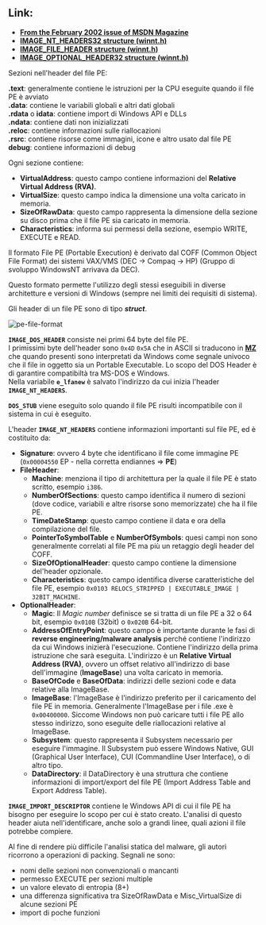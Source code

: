 ## Link:
- [**From the February 2002 issue of MSDN Magazine**](https://learn.microsoft.com/en-us/archive/msdn-magazine/2002/february/inside-windows-win32-portable-executable-file-format-in-detail)
- [**IMAGE_NT_HEADERS32 structure (winnt.h)**](https://learn.microsoft.com/en-us/windows/win32/api/winnt/ns-winnt-image_nt_headers32)
- [**IMAGE_FILE_HEADER structure (winnt.h)**](https://learn.microsoft.com/en-us/windows/win32/api/winnt/ns-winnt-image_file_header)
- [**IMAGE_OPTIONAL_HEADER32 structure (winnt.h)**](https://learn.microsoft.com/en-us/windows/win32/api/winnt/ns-winnt-image_optional_header32)

Sezioni nell'header del file PE:

**.text**: generalmente contiene le istruzioni per la CPU eseguite quando il file PE è avviato  
**.data**: contiene le variabili globali e altri dati globali  
**.rdata** o **idata**: contiene import di Windows API e DLLs  
**.ndata**: contiene dati non inizializzati  
**.reloc**: contiene informazioni sulle riallocazioni  
**.rsrc**: contiene risorse come immagini, icone e altro usato dal file PE  
**debug**: contiene informazioni di debug  

Ogni sezione contiene:
- **VirtualAddress**: questo campo contiene informazioni del **Relative Virtual Address (RVA)**.
- **VirtualSize**: questo campo indica la dimensione una volta caricato in memoria.
- **SizeOfRawData**: questo campo rappresenta la dimensione della sezione su disco prima che il file PE sia caricato in memoria.
- **Characteristics**: informa sui permessi della sezione, esempio WRITE, EXECUTE e READ.

Il formato File PE (Portable Execution) è derivato dal COFF (Common Object File Format) dei sistemi VAX/VMS (DEC -> Compaq -> HP) (Gruppo di svoluppo WindowsNT arrivava da DEC).  

Questo formato permette l'utilizzo degli stessi eseguibili in diverse architetture e versioni di Windows (sempre nei limiti dei requisiti di sistema).  

Gli header di un file PE sono di tipo _**struct**_.

<img src="https://blogs.blackberry.com/content/dam/blogs-blackberry-com/images/blogs/2020/08/pe-tree-fig1.png" alt="pe-file-format" widht="100%" height="auto">

**`IMAGE_DOS_HEADER`** consiste nei primi 64 byte del file PE.  
I primissimi byte dell'header sono `0x4D` `0x5A` che in ASCII si traducono in [**MZ**](https://en.wikipedia.org/wiki/Mark_Zbikowski) che quando presenti sono interpretati da Windows come segnale univoco che il file in oggetto sia un Portable Executable. Lo scopo del DOS Header è di garantire compatibiltà tra MS-DOS e Windows.  
Nella variabile **`e_lfanew`** è salvato l'indirizzo da cui inizia l'header **`IMAGE_NT_HEADERS`**.

**`DOS_STUB`**  viene eseguito solo quando il file PE risulti incompatibile con il sistema in cui è eseguito.  

L'header **`IMAGE_NT_HEADERS`** contiene informazioni importanti sul file PE, ed è costituito da:
- **Signature**: ovvero 4 byte che identificano il file come immagine PE (`0x00004550` EP - nella corretta endiannes => **PE**)
- **FileHeader**: 
    - **Machine**: menziona il tipo di architettura per la quale il file PE è stato scritto, esempio `i386`.
    - **NumberOfSections**: questo campo identifica il numero di sezioni (dove codice, variabili e altre risorse sono memorizzate) che ha il file PE.
    - **TimeDateStamp**: questo campo contiene il data e ora della compilazione del file. 
    - **PointerToSymbolTable** e **NumberOfSymbols**: quesi campi non sono generalmente correlati al file PE ma più un retaggio degli header del COFF.
    - **SizeOfOptionalHeader**: questo campo contiene la dimensione del'header opzionale. 
    - **Characteristics**: questo campo identifica diverse caratteristiche del file PE, esempio `0x0103 RELOCS_STRIPPED | EXECUTABLE_IMAGE | 32BIT_MACHINE`.
- **OptionalHeader**: 
    - **Magic**: Il _Magic number_ definisce se si tratta di un file PE a 32 o 64 bit, esempio `0x010B` (32bit) o `0x020B` 64-bit.
    - **AddressOfEntryPoint**: questo campo è importante durante le fasi di **reverse engineering/malware analysis** perché contiene l'indirizzo da cui Windows inizierà l'esecuzione. Contiene l'indirizzo della prima istruzione che sarà eseguita. L'indirizzo è un **Relative Virtual Address (RVA)**, ovvero un offset relativo all'indirizzo di base dell'immagine (**ImageBase**) una volta caricato in memoria.
    - **BaseOfCode** e **BaseOfData**: indirizzi delle sezioni code e data relative alla ImageBase.
    - **ImageBase**: l'ImageBase è l'indirizzo preferito per il caricamento del file PE in memoria. Generalmente l'ImageBase per i file .exe è `0x00400000`. Siccome Windows non può caricare tutti i file PE allo stesso indirizzo, sono eseguite delle riallocazioni relative al ImageBase.
    - **Subsystem**: questo rappresenta il Subsystem necessario per eseguire l'immagine. Il Subsystem può essere Windows Native, GUI (Graphical User Interface), CUI (Commandline User Interface), o di altro tipo.
    - **DataDirectory**: il DataDirectory è una struttura che contiene informazioni di import/export del file PE (Import Address Table and Export Address Table).

**`IMAGE_IMPORT_DESCRIPTOR`** contiene le Windows API di cui il file PE ha bisogno per eseguire lo scopo per cui è stato creato. L'analisi di questo header aiuta nell'identificare, anche solo a grandi linee, quali azioni il file potrebbe compiere.


Al fine di rendere più difficile l'analisi statica del malware, gli autori ricorrono a operazioni di packing. Segnali ne sono:
- nomi delle sezioni non convenzionali o mancanti
- permesso EXECUTE per sezioni multiple
- un valore elevato di entropia (8+)
- una differenza significativa tra SizeOfRawData e Misc_VirtualSize di alcune sezioni PE
- import di poche funzioni